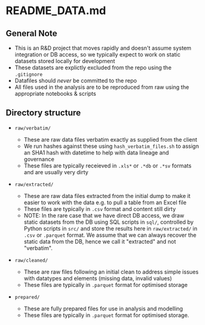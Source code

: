 # README_DATA.md

## General Note

+ This is an R&D project that moves rapidly and doesn't assume system
integration or DB access, so we typically expect to work on static datasets
stored locally for development
+ These datasets are explictly excluded from the repo using the `.gitignore`
+ Datafiles should _never_ be committed to the repo
+ All files used in the analysis are to be reproduced from raw using the
  appropriate notebooks & scripts
  
## Directory structure

+ `raw/verbatim/`
    + These are raw data files verbatim exactly as supplied from the client
    + We run hashes against these using `hash_verbatim_files.sh` to assign an
      SHA1 hash with datetime to help with data lineage and governance
    + These files are typically receieved in `.xls*` or `.*db` or `.*sv` formats
      and are usually very dirty

+ `raw/extracted/`
    + These are raw data files extracted from the initial dump to make it
      easier to work with the data e.g. to pull a table from an Excel file
    + These files are typically in `.csv` format and content still dirty
    + NOTE: In the rare case that we have direct DB access, we draw static
      datasets from the DB using SQL scripts in `sql/`, controlled by Python
      scripts in `src/` and store the results here in `raw/extracted/` in `.csv`
      or `.parquet` format. We assume that we can always recover the static
      data from the DB, hence we call it "extracted" and not "verbatim".

+ `raw/cleaned/`
    + These are raw files following an initial clean to address simple issues
      with datatypes and elements (missing data, invalid values)
    + These files are typically in `.parquet` format for optimised storage

+ `prepared/`
    + These are fully prepared files for use in analysis and modelling
    + These files are typically in `.parquet` format for optimised storage.